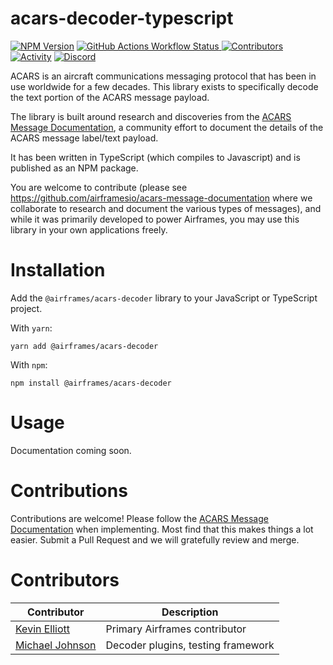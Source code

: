 # acars-decoder-typescript

[![NPM Version](https://badge.fury.io/js/@airframes%2Facars-decoder.svg)](https://badge.fury.io/js/@airframes%2Facars-decoder)
[![GitHub Actions Workflow Status](https://github.com/airframesio/acars-decoder-typescript/actions/workflows/yarn-test.yml/badge.svg)
](https://github.com/airframesio/acars-decoder-typescript/actions/workflows/yarn-test.yml)
[![Contributors](https://img.shields.io/github/contributors/airframesio/acars-decoder-typescript)](https://github.com/airframesio/acars-decoder-typescript/graphs/contributors)
[![Activity](https://img.shields.io/github/commit-activity/m/airframesio/acars-decoder-typescript)](https://github.com/airframesio/acars-decoder-typescript/pulse)
[![Discord](https://img.shields.io/discord/1067697487927853077?logo=discord)](https://discord.gg/8Ksch7zE)

ACARS is an aircraft communications messaging protocol that has been in use worldwide for a few decades. This library exists to specifically decode the text portion of the ACARS message payload.

The library is built around research and discoveries from the [ACARS Message Documentation](https://github.com/airframesio/acars-message-documentation), a community effort to document the details of the ACARS message label/text payload.

It has been written in TypeScript (which compiles to Javascript) and is published as an NPM package.

You are welcome to contribute (please see https://github.com/airframesio/acars-message-documentation where we collaborate to research and document the various types of messages), and while it was primarily developed to power Airframes, you may use this library in your own applications freely.

# Installation

Add the `@airframes/acars-decoder` library to your JavaScript or TypeScript project.

With `yarn`:
```
yarn add @airframes/acars-decoder
```

With `npm`:
```
npm install @airframes/acars-decoder
```

# Usage

Documentation coming soon.

# Contributions

Contributions are welcome! Please follow the [ACARS Message Documentation](https://github.com/airframesio/acars-message-documentation) when implementing. Most find that this makes things a lot easier. Submit a Pull Request and we will gratefully review and merge.

# Contributors

| Contributor | Description |
| ----------- | ----------- |
| [Kevin Elliott](https://github.com/kevinelliott) | Primary Airframes contributor |
| [Michael Johnson](https://github.com/johnsom) | Decoder plugins, testing framework |

